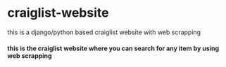 # craiglist-website
this is a django/python based craiglist website with web scrapping
#### this is the craiglist website where you can search for any item by using web scrapping
